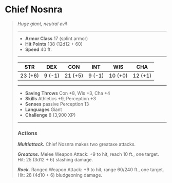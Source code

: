 # Chief Nosnra
>*Huge giant, neutral evil*
>___
>- **Armor Class** 17 (splint armor)
>- **Hit Points** 138 (12d12 + 60)
>- **Speed** 40 ft.
>___
>|STR|DEX|CON|INT|WIS|CHA|
>|:---:|:---:|:---:|:---:|:---:|:---:|
>|23 (+6)|9 (-1)|21 (+5)|9 (-1)|10 (+0)|12 (+1)|
>___
>- **Saving Throws** Con +8, Wis +3, Cha +4
>- **Skills** Athletics +9, Perception +3
>- **Senses** passive Perception 13
>- **Languages** Giant
>- **Challenge** 8 (3,900 XP)
>___
>### Actions
>***Multiattack.*** Chief Nosnra makes two greataxe attacks.  
>
>***Greataxe.*** Melee Weapon Attack: +9 to hit, reach 10 ft., one target. Hit: 25 (3d12 + 6) slashing damage.  
>
>***Rock.*** Ranged Weapon Attack: +9 to hit, range 60/240 ft., one target. Hit: 28 (4d10 + 6) bludgeoning damage.